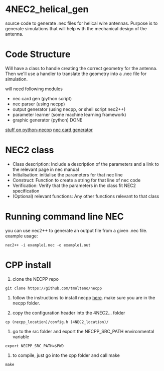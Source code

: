 # 4NEC2_helical_gen
source code to generate .nec files for helical wire antennas. Purpose is to generate simulations that will help with the mechanical design of the antenna. 

# Code Structure
Will have a class to handle creating the correct geometry for the antenna. Then we'll use a handler to translate the geometry into a .nec file for simulation.

will need following modules
- nec card gen (python script)
- nec parser (using necpp)
- output generator (using necpp, or shell script nec2++)
- parameter learner (some machine learning framework)
- graphic generator (python) DONE

[stuff on python-necpp](http://astroelec.blogspot.co.uk/2015/05/modeling-antennas-in-python-with-nec2.html)
[nec card generator](https://sourceforge.net/p/nec2pylib/wiki/Home/)

# NEC2 class
* Class description:
  Include a description of the parameters and a link to the relevant page in nec manual
* Initialisation:
  initialise the parameters for that nec line
* Construct:
  Function to create a string for that line of nec code
* Verification:
  Verify that the parameters in the class fit NEC2 specification
* (Optional) relevant functions:
  Any other functions relevant to that class

# Running command line NEC
you can use nec2++ to generate an output file from a given .nec file. example usage:
```
nec2++ -i example1.nec -o example1.out
```

# CPP install

1. clone the NECPP repo 
``` 
git clone https://github.com/tmolteno/necpp 
```
1. follow the instructions to install necpp [here](https://github.com/tmolteno/necpp/blob/master/INSTALL.md). make sure you are in the necpp folder. 

1. copy the configuration header into the 4NEC2... folder 
```
cp (necpp_location)/config.h (4NEC2_location)/
```
1. go to the src folder and export the NECPP_SRC_PATH environmental variable 
``` 
export NECPP_SRC_PATH=$PWD
```
1. to compile, just go into the cpp folder and call make
```
make
```
